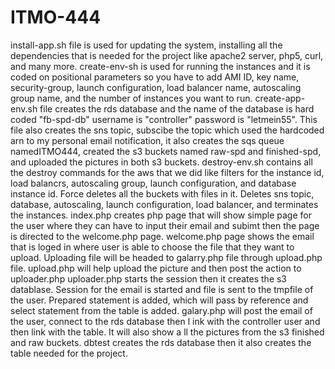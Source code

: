# ITMO-444
install-app.sh file is used for updating the system, installing all the dependencies that is needed for the project like apache2 server, php5, curl, and many more.
create-env-sh is used for running the instances and it is coded on positional parameters so you have to add AMI ID, key name, security-group, launch configuration, load balancer name, autoscaling group name, and the number of instances you want to run.
create-app-env.sh file creates the rds database and the name of the database is hard coded "fb-spd-db" username is "controller" password is "letmein55".
This file also creates the sns topic, subscibe the topic which used the hardcoded arn to my personal email notification, it also creates the sqs queue namedITMO444, created the s3 buckets named raw-spd and finished-spd, and uploaded the pictures in both s3 buckets.
destroy-env.sh contains all the destroy commands for the aws that we did like filters for the instance id, load balancrs, autoscaling group, launch configuration, and database instance id. Force deletes all the buckets with files in it. Deletes sns topic, database, autoscaling, launch configuration, load balancer, and terminates the instances.
index.php creates php page that will show simple page for the user where they can have to input their email and subimt then the page is directed to the welcome.php page.
welcome.php page shows the email that is loged in where user is able to choose the file that they want to upload. Uploading file will be headed to galarry.php file through upload.php file.
upload.php will help upload the picture and then post the action to uploader.php
uploader.php starts the session then it creates the s3 datablase. Session for the email is started and file is sent to the tmpfile of the user. Prepared statement is added, which will pass by reference and select statement from the table is added.
galary.php will post the email of the user, connect to the rds database then l
ink with the controller user and then link with the table. It will also show a
ll the pictures from the s3 finished and raw buckets.
dbtest creates the rds database then it also creates the table needed for the
project. 
